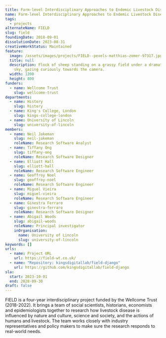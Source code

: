 ```yaml
---
title: Farm-level Interdisciplinary Approaches to Endemic Livestock Disease
name: Farm-level Interdisciplinary Approaches to Endemic Livestock Disease
tags:
  - projects
alternateName: FIELD
slug: field
foundingDate: 2018-09-01
dissolutionDate: 2023-08-31
creativeWorkStatus: Maintained
feature:
  image: /assets/images/projects/FIELD--pexels-matthias-zomer-97317.jpg
  title: null
  description: Flock of sheep standing on a grassy field under a dramatic cloudy
    sky, gazing curiously towards the camera.
  width: 1200
  height: 800
funders:
  - name: Wellcome Trust
    slug: wellcome-trust
departments:
  - name: History
    slug: history
  - name: King's College, London
    slug: kings-college-london
  - name: University of Lincoln
    slug: university-of-lincoln
members:
  - name: Neil Jakeman
    slug: neil-jakeman
    roleName: Research Software Analyst
  - name: Tiffany Ong
    slug: tiffany-ong
    roleName: Research Software Designer
  - name: Elliott Hall
    slug: elliott-hall
    roleName: Research Software Engineer
  - name: Geoffroy Noel
    slug: geoffroy-noel
    roleName: Research Software Engineer
  - name: Miguel Vieira
    slug: miguel-vieira
    roleName: Research Software Engineer
  - name: Ginestra Ferraro
    slug: ginestra-ferraro
    roleName: Research Software Designer
  - name: Abigail Woods
    slug: abigail-woods
    roleName: Principal investigator
    inOrganisation:
      name: University of Lincoln
      slug: university-of-lincoln
keywords: []
urls:
  - name: Project URL
    url: https://field-wt.co.uk/
  - name: "Repository: kingsdigitallab/field-django"
    url: https://github.com/kingsdigitallab/field-django
sla:
  start: 2023-10-01
  end: 2028-09-30
draft: false
---
```


FIELD is a four-year interdisciplinary project funded by the Wellcome Trust (2018-2022). It brings a team of social scientists, historians, economists and epidemiologists together to research how livestock disease is influenced by nature and culture, science and society, and the actions of humans and livestock. The team works closely with industry representatives and policy makers to make sure the research responds to real-world needs.
